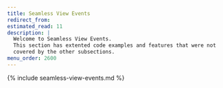 ```yaml
---
title: Seamless View Events
redirect_from:
estimated_read: 11
description: |
  Welcome to Seamless View Events.
  This section has extented code examples and features that were not
  covered by the other subsections.
menu_order: 2600
---
```


{% include seamless-view-events.md %}